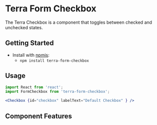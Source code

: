 # Terra Form Checkbox

The Terra Checkbox is a component that toggles between checked and unchecked states.

## Getting Started

- Install with [npmjs](https://www.npmjs.com):
  - `npm install terra-form-checkbox`

## Usage

```jsx
import React from 'react';
import FormCheckbox from 'terra-form-checkbox';

<Checkbox {id="checkbox" labelText="Default Checkbox" } />
```

## Component Features

<!-- Uncomment supported features.
 * [Cross-Browser Support](https://github.com/cerner/terra-core/wiki/Component-Features#cross-browser-support)
 * [Responsive Support](https://github.com/cerner/terra-core/wiki/Component-Features#responsive-support)
 * [Mobile Support](https://github.com/cerner/terra-core/wiki/Component-Features#mobile-support)
 * [Internationalization Support](https://github.com/cerner/terra-core/wiki/Component-Features#internationalization-i18n-support)
 * [Localization Support](https://github.com/cerner/terra-core/wiki/Component-Features#localization-support)
 * [LTR/RTL Support](https://github.com/cerner/terra-core/wiki/Component-Features#ltr--rtl-support)
 -->
